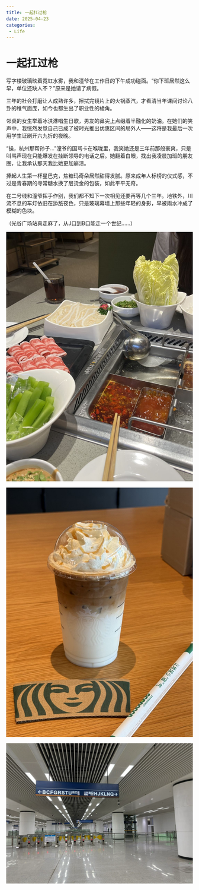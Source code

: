 ```yaml
---
title: 一起扛过枪
date: 2025-04-23
categories:
 - Life
---
```


# 一起扛过枪

写字楼玻璃映着霓虹水雾，我和潼爷在工作日的下午成功碰面。“你下班居然这么早，单位还缺人不？”原来是她请了病假。

三年的社会打磨让人成熟许多，擦拭完镜片上的火锅蒸汽，才看清当年课间讨论八卦的稚气面庞，如今也都生出了职业性的棱角。

邻桌的女生举着冰淇淋唱生日歌，男友的鼻尖上点缀着半融化的奶油。在她们的笑声中，我恍然发觉自己已成了被时光推出优惠区间的局外人——这将是我最后一次用学生证刷开六九折的夜晚。

“操，杭州那帮孙子…”潼爷的国骂卡在喉咙里，我笑她还是三年前那般豪爽，只是叫骂声现在只能爆发在挂断领导的电话之后。她翻着白眼，找出我凌晨加班的朋友圈，让我承认那天我比她更加崩溃。

捧起人生第一杯星巴克，焦糖玛奇朵居然甜得发腻。原来成年人标榜的仪式感，不过是青春期的寻常糖水换了层烫金的包装，如此平平无奇。

在二号线和潼爷挥手作别，我们都不知下一次相见还要再等几个三年。地铁外，川流不息的车灯依旧在舔舐夜色，只是玻璃幕墙上那些年轻的身影，早被雨水冲成了模糊的色块。

（光谷广场站真走麻了，从J口到B口能走一个世纪……）

![20a4b6bbc6a95bd65f8a6760dbd8c2e6_compress](./assets/20a4b6bbc6a95bd65f8a6760dbd8c2e6_compress-2467122.png)

![515782d0c431376ade89ec6b71a182df_compress](./assets/515782d0c431376ade89ec6b71a182df_compress.png)

![Clipboard_Screenshot_1752467198](./assets/Clipboard_Screenshot_1752467198.png)
